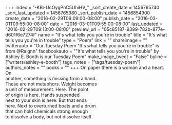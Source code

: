 +++
index = "-KBi-UcOygPnC5UhiHV_"
_sort_create_date = 1456765740
_sort_last_updated = 1456765980
_sort_publish_date = 1456854900
create_date = "2016-02-29T09:09:00-08:00"
publish_date = "2016-03-01T09:55:00-08:00"
date = "2016-03-01T09:55:00-08:00"
last_updated = "2016-02-29T09:13:00-08:00"
preview_url = "05c85187-9399-782b-877e-d601f6e7274f"
name = "It's what tells you you're in trouble"
title = "It's what tells you you're in trouble"
type = "Poem"
link = ""
shareimage = ""
twitterauto = "Our Tuesday Poem \"It's what tells you you're in trouble\" is from @Raignn"
facebookauto = "\"It's what tells you you're in trouble\" by Ashley E. Booth is our Tuesday Poem"
make_image_tweet = "False"
byline = ["writers/ashley-e-booth"]
tags_notes = ["tags/tuesday-poem"]
authors_notes = ""
books = ""
+++
On paper there is a woman and a heart. On<br>
another, something is missing from a hand.<br>
These are not metaphors. Weight becomes<br>
a unit of measurement. Here. The point<br>
of origin is here. Hands suspended<br>
next to your skin is here. But that ends<br>
here. Next to overturned boats and a drum<br>
that can hold chemicals strong enough<br>
to dissolve a body, but not dissolve itself.